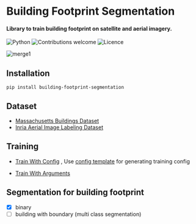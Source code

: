 # Building Footprint Segmentation

#### Library to train building footprint on satellite and aerial imagery.

![Python](https://img.shields.io/badge/python-v3.6+-blue.svg)
![Contributions welcome](https://img.shields.io/badge/contributions-welcome-orange.svg)
![Licence](https://img.shields.io/github/license/fuzailpalnak/building-footprint-segmentation)

![merge1](https://user-images.githubusercontent.com/24665570/97859410-91fa6100-1d26-11eb-8a47-e41982c748d7.jpg)



## Installation
    
    
    pip install building-footprint-segmentation
    

## Dataset 

- [Massachusetts Buildings Dataset](https://www.cs.toronto.edu/~vmnih/data/)
- [Inria Aerial Image Labeling Dataset](https://project.inria.fr/aerialimagelabeling/)

## Training

- [Train With Config](https://github.com/fuzailpalnak/building-footprint-segmentation/blob/main/examples/Run%20with%20config.ipynb)
    , Use [config template](https://codebeautify.org/yaml-validator/cbc60637) for generating training config

- [Train With Arguments](https://github.com/fuzailpalnak/building-footprint-segmentation/blob/main/examples/Run%20with%20defined%20arguments.ipynb)

## Segmentation for building footprint

- [x] binary
- [ ] building with boundary (multi class segmentation)
